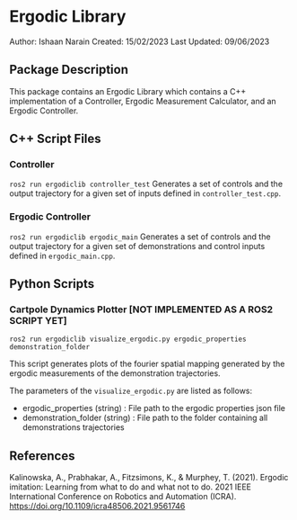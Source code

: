 # Ergodic Library 
Author:       Ishaan Narain
Created:      15/02/2023 
Last Updated: 09/06/2023 

## Package Description
This package contains an Ergodic Library which contains a C++ implementation of a Controller, Ergodic Measurement Calculator, and an Ergodic Controller.


## C++ Script Files
### Controller
`ros2 run ergodiclib controller_test`
Generates a set of controls and the output trajectory for a given set of inputs defined in `controller_test.cpp`.

### Ergodic Controller
`ros2 run ergodiclib ergodic_main`
Generates a set of controls and the output trajectory for a given set of demonstrations and control inputs defined in `ergodic_main.cpp`.


## Python Scripts
### Cartpole Dynamics Plotter [NOT IMPLEMENTED AS A ROS2 SCRIPT YET]
`ros2 run ergodiclib visualize_ergodic.py ergodic_properties demonstration_folder`

This script generates plots of the fourier spatial mapping generated by the ergodic measurements of the demonstration trajectories.

The parameters of the `visualize_ergodic.py` are listed as follows:
* ergodic_properties (string) : File path to the ergodic properties json file
* demonstration_folder (string) : File path to the folder containing all demonstrations trajectories

## References
Kalinowska, A., Prabhakar, A., Fitzsimons, K., &amp; Murphey, T. (2021). Ergodic imitation: Learning from what to do and what not to do. 2021 IEEE International Conference on Robotics and Automation (ICRA). https://doi.org/10.1109/icra48506.2021.9561746

